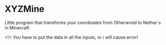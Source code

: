 # XYZMine
Little program that transforms your coordinates from Otherwrold to Nether`s in Minecraft


<!> You have to put the data in all the inputs, or i will cause error!
